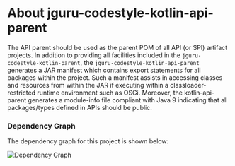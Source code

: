 # About jguru-codestyle-kotlin-api-parent

The API parent should be used as the parent POM of all API (or SPI) artifact projects.
In addition to providing all facilities included in the `jguru-codestyle-kotlin-parent`, the 
`jguru-codestyle-kotlin-api-parent` generates a JAR manifest which contains export statements 
for all packages within the project. Such a manifest assists in accessing classes and 
resources from within the JAR if executing within a classloader-restricted runtime 
environment such as OSGi. Moreover, the kotlin-api-parent generates a module-info file 
compliant with Java 9 indicating that all packages/types defined in APIs should be public.

### Dependency Graph

The dependency graph for this project is shown below:

![Dependency Graph](./images/dependency_graph.png)